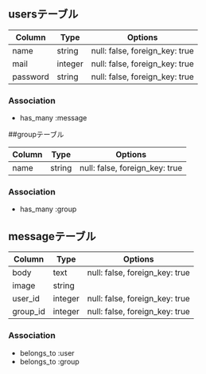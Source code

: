 ## usersテーブル

|Column|Type|Options|
|------|----|-------|
|name|string|null: false, foreign_key: true|
|mail|integer|null: false, foreign_key: true|
|password|string|null: false, foreign_key: true|

### Association
- has_many :message


##groupテーブル

|Column|Type|Options|
|------|----|-------|
|name|string|null: false, foreign_key: true|

### Association
- has_many :group


## messageテーブル

|Column|Type|Options|
|------|----|-------|
|body|text|null: false, foreign_key: true|
|image|string||
|user_id|integer|null: false, foreign_key: true|
|group_id|integer|null: false, foreign_key: true|


### Association
- belongs_to :user
- belongs_to :group
